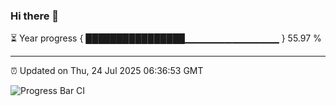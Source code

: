 ### Hi there 👋

⏳ Year progress { ████████████████▁▁▁▁▁▁▁▁▁▁▁▁▁▁ } 55.97 %

---

⏰ Updated on Thu, 24 Jul 2025 06:36:53 GMT

![Progress Bar CI](https://github.com/liununu/liununu/workflows/Progress%20Bar%20CI/badge.svg)
